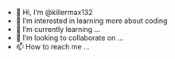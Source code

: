 - 👋 Hi, I’m @killermax132
- 👀 I’m interested in learning more about coding
- 🌱 I’m currently learning ...
- 💞️ I’m looking to collaborate on ...
- 📫 How to reach me ...

<!---
killermax132/killermax132 is a ✨ special ✨ repository because its `README.md` (this file) appears on your GitHub profile.
You can click the Preview link to take a look at your changes.
--->
